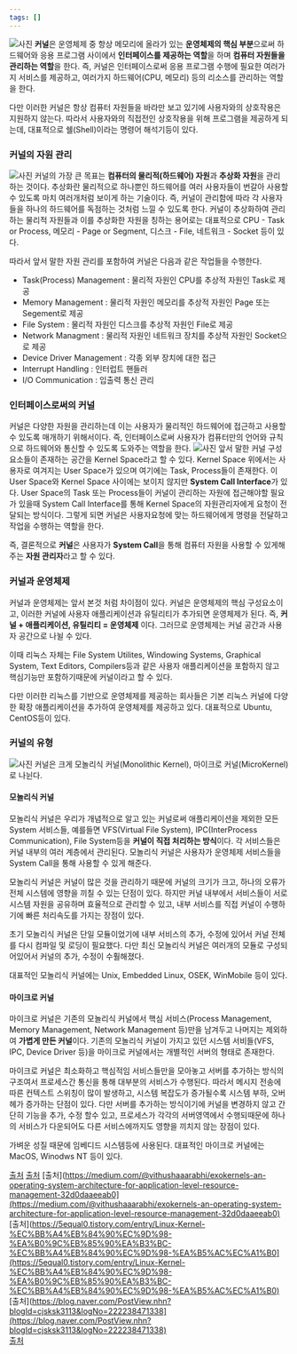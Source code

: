 ```yaml
---
tags: []
---
```


![사진](https://img1.daumcdn.net/thumb/R1280x0/?scode=mtistory2&fname=https%3A%2F%2Fblog.kakaocdn.net%2Fdn%2Fd3bS7t%2FbtrnW2uPm0N%2FzDF5ZzZe6Bzd8SdQOkYiTK%2Fimg.png)
**커널**은 운영체제 중 항상 메모리에 올라가 있는 **운영체제의 핵심 부분**으로써 하드웨어와 응용 프로그램 사이에서 **인터페이스를 제공하는 역할**을 하며 **컴퓨터 자원들을 관리하는 역할**을 한다. 즉, 커널은 인터페이스로써 응용 프로그램 수행에 필요한 여러가지 서비스를 제공하고, 여러가지 하드웨어(CPU, 메모리) 등의 리소스를 관리하는 역할을 한다.

다만 이러한 커널은 항상 컴퓨터 자원들을 바라만 보고 있기에 사용자와의 상호작용은 지원하지 않는다. 따라서 사용자와의 직접전인 상호작용을 위해 프로그램을 제공하게 되는데, 대표적으로 쉘(Shell)이라는 명령어 해석기등이 있다.

### 커널의 자원 관리

![사진](https://img1.daumcdn.net/thumb/R1280x0/?scode=mtistory2&fname=https%3A%2F%2Fblog.kakaocdn.net%2Fdn%2Fv75s4%2Fbtrn0kossMK%2FHikspganIcKi1n0b97x740%2Fimg.png)
커널의 가장 큰 목표는 **컴퓨터의 물리적(하드웨어) 자원**과 **추상화 자원**을 관리 하는 것이다. 추상화란 물리적으로 하나뿐인 하드웨어를 여러 사용자들이 번갈아 사용할 수 있도록 마치 여러개처럼 보이게 하는 기술이다. 즉, 커널이 관리함에 따라 각 사용자들을 하나의 하드웨어를 독점하는 것처럼 느낄 수 있도록 한다. 커널이 추상화하여 관리하는 물리적 자원들과 이를 추상화한 자원을 칭하는 용어로는 대표적으로 CPU - Task or Process, 메모리 - Page or Segment, 디스크 - File, 네트워크 - Socket 등이 있다.

따라서 앞서 말한 자원 관리를 포함하여 커널은 다음과 같은 작업들을 수행한다.

- Task(Process) Management : 물리적 자원인 CPU를 추상적 자원인 Task로 제공
- Memory Management : 물리적 자원인 메모리를 추상적 자원인 Page 또는 Segement로 제공
- File System : 물리적 자원인 디스크를 추상적 자원인 File로 제공
- Network Managment : 물리적 자원인 네트워크 장치를 추상적 자원인 Socket으로 제공
- Device Driver Management : 각종 외부 장치에 대한 접근
- Interrupt Handling : 인터럽트 핸들러
- I/O Communication : 입출력 통신 관리

### 인터페이스로써의 커널
커널은 다양한 자원을 관리하는데 이는 사용자가 물리적인 하드웨어에 접근하고 사용할 수 있도록 매개하기 위해서이다. 즉, 인터페이스로써 사용자가 컴퓨터만의 언어와 규칙으로 하드웨어와 통신할 수 있도록 도와주는 역할을 한다.
![사진](https://img1.daumcdn.net/thumb/R1280x0/?scode=mtistory2&fname=https%3A%2F%2Fblog.kakaocdn.net%2Fdn%2FbXqZHy%2Fbtrn0kaXPGC%2F1aF0nbtLfRosvckPRx0D0K%2Fimg.png)
앞서 말한 커널 구성요소들이 존재하는 공간을 Kernel Space라고 할 수 있다. Kernel Space 위에서는 사용자로 여겨지는 User Space가 있으며 여기에는 Task, Process들이 존재한다. 이 User Space와 Kernel Space 사이에는 보이지 않지만 **System Call Interface**가 있다. User Space의 Task 또는 Process들이 커널이 관리하는 자원에 접근해야할 필요가 있을때 System Call Interface를 통해 Kernel Space의 자원관리자에게 요청이 전달되는 방식이다. 그렇게 되면 커널은 사용자요청에 맞는 하드웨어에게 명령을 전달하고 작업을 수행하는 역할을 한다.

즉, 결론적으로 **커널**은 사용자가 **System Call**을 통해 컴퓨터 자원을 사용할 수 있게해주는 **자원 관리자**라고 할 수 있다.

### 커널과 운영체제
커널과 운영체제는 앞서 본것 처럼 차이점이 있다. 커널은 운영체제의 핵심 구성요소이고, 이러한 커널에 사용자 애플리케이션과 유틸리티가 추가되면 운영체제가 된다. 즉, **커널 + 애플리케이션, 유틸리티 = 운영체제** 이다. 그러므로 운영체제는 커널 공간과 사용자 공간으로 나뉠 수 있다.

이때 리눅스 자체는 File System Utilites, Windowing Systems, Graphical System, Text Editors, Compilers등과 같은 사용자 애플리케이션을 포함하지 않고 핵심기능만 포함하기때문에 커널이라고 할 수 있다.

다만 이러한 리눅스를 기반으로 운영체제를 제공하는 회사들은 기본 리눅스 커널에 다양한 확장 애플리케이션을 추가하여 운영체제를 제공하고 있다. 대표적으로 Ubuntu, CentOS등이 있다.

### 커널의 유형
![사진](https://img1.daumcdn.net/thumb/R1280x0/?scode=mtistory2&fname=https%3A%2F%2Fblog.kakaocdn.net%2Fdn%2F4Z38l%2Fbtrn15jC4mH%2FRimeFAKVaaQ67HYIjiXxOk%2Fimg.png)
커널은 크게 모놀리식 커널(Monolithic Kernel), 마이크로 커널(MicroKernel)로 나뉜다.

#### 모놀리식 커널

모놀리식 커널은 우리가 개념적으로 알고 있는 커널로써 애플리케이션을 제외한 모든 System 서비스들, 예를들면 VFS(Virtual File System), IPC(InterProcess Communication), File System등을 **커널이 직접 처리하는 방식**이다. 각 서비스들은 커널 내부의 여러 계층에서 관리된다. 모놀리식 커널은 사용자가 운영체제 서비스들을 System Call을 통해 사용할 수 있게 해준다.

모놀리식 커널은 커널이 많은 것을 관리하기 때문에 커널의 크기가 크고, 하나의 오류가 전체 시스템에 영향을 끼칠 수 있는 단점이 있다. 하지만 커널 내부에서 서비스들이 서로 시스템 자원을 공유하며 효율적으로 관리할 수 있고, 내부 서비스를 직접 커널이 수행하기에 빠른 처리속도를 가지는 장점이 있다.

초기 모놀리식 커널은 단일 모듈이었기에 내부 서비스의 추가, 수정에 있어서 커널 전체를 다시 컴파일 및 로딩이 필요했다. 다만 최신 모놀리식 커널은 여러개의 모듈로 구성되어있어서 커널의 추가, 수정이 수훨해졌다. 

대표적인 모놀리식 커널에는 Unix, Embedded Linux, OSEK, WinMobile 등이 있다.

#### 마이크로 커널

마이크로 커널은 기존의 모놀리식 커널에서 핵심 서비스(Process Management, Memory Management, Network Management 등)만을 남겨두고 나머지는 제외하여 **가볍게 만든 커널**이다. 기존의 모놀리식 커널이 가지고 있던 시스템 서비들(VFS, IPC, Device Driver 등)을 마이크로 커널에서는 개별적인 서버의 형태로 존재한다. 

마이크로 커널은 최소화하고 핵심적임 서비스들만을 모아놓고 서버를 추가하는 방식의 구조여서 프로세스간 통신을 통해 대부분의 서비스가 수행된다. 따라서 메시지 전송에 따른 컨텍스트 스위칭이 많이 발생하고, 시스템 복잡도가 증가될수록 시스템 부하, 오버헤가 증가하는 단점이 있다. 다만 서버를 추가하는 방식이기에 커널을 변경하지 않고 간단히 기능을 추가, 수정 할수 있고, 프로세스가 각각의 서버영역에서 수행되때문에 하나의 서비스가 다운되어도 다른 서비스에까지도 영향을 끼치지 않는 장점이 있다.

가벼운 성질 때문에 임베디드 시스템등에 사용된다. 대표적인 마이크로 커널에는 MacOS, Winodws NT 등이 있다.

[출처](https://minkwon4.tistory.com/295)
[출처](https://selfish-developer.com/entry/%EB%AA%A8%EB%86%80%EB%A6%AC%EC%8B%9DMonolithic-kernel%EA%B3%BC-%EB%A7%88%EC%9D%B4%ED%81%AC%EB%A1%9CMicro-%EC%BB%A4%EB%84%90)
[출처](https://medium.com/@vithushaaarabhi/exokernels-an-operating-system-architecture-for-application-level-resource-management-32d0daaeeab0](https://medium.com/@vithushaaarabhi/exokernels-an-operating-system-architecture-for-application-level-resource-management-32d0daaeeab0)  
[출처](https://5equal0.tistory.com/entry/Linux-Kernel-%EC%BB%A4%EB%84%90%EC%9D%98-%EA%B0%9C%EB%85%90%EA%B3%BC-%EC%BB%A4%EB%84%90%EC%9D%98-%EA%B5%AC%EC%A1%B0](https://5equal0.tistory.com/entry/Linux-Kernel-%EC%BB%A4%EB%84%90%EC%9D%98-%EA%B0%9C%EB%85%90%EA%B3%BC-%EC%BB%A4%EB%84%90%EC%9D%98-%EA%B5%AC%EC%A1%B0)  
[출처](https://blog.naver.com/PostView.nhn?blogId=cjsksk3113&logNo=222238471338](https://blog.naver.com/PostView.nhn?blogId=cjsksk3113&logNo=222238471338)  
[출처](http://itnovice1.blogspot.com/2019/08/blog-post_83.html)